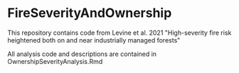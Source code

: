# FireSeverityAndOwnership

This repository contains code from Levine et al. 2021 "High-severity fire risk heightened both on and near industrially managed forests"

All analysis code and descriptions are contained in OwnershipSeverityAnalysis.Rmd
